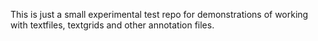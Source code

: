 This is just a small experimental test repo for demonstrations of working with textfiles, textgrids and other annotation files.
